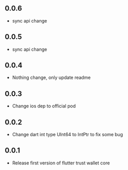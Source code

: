 ## 0.0.6

* sync api change

## 0.0.5

* sync api change


## 0.0.4

* Nothing change, only update readme


## 0.0.3

* Change ios dep to official pod



## 0.0.2

* Change dart int type UInt64 to IntPtr to fix some bug


## 0.0.1

* Release first version of flutter trust wallet core
